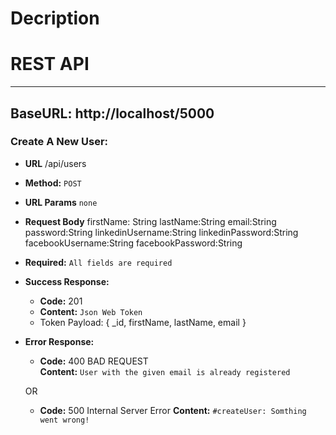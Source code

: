 # Decription

# REST API

---

## BaseURL: http://localhost/5000

### Create A New User:

- **URL**
  /api/users
- **Method:**
  `POST`
- **URL Params**
  `none`
- **Request Body**
  firstName: String
  lastName:String
  email:String
  password:String
  linkedinUsername:String
  linkedinPassword:String
  facebookUsername:String
  facebookPassword:String

- **Required:**
  `All fields are required`

- **Success Response:**

  - **Code:** 201
  - **Content:** `Json Web Token`
  - Token Payload: { \_id, firstName, lastName, email }

- **Error Response:**

  - **Code:** 400 BAD REQUEST <br />
    **Content:** `User with the given email is already registered`

  OR

  - **Code:** 500 Internal Server Error
    **Content:** `#createUser: Somthing went wrong!`
